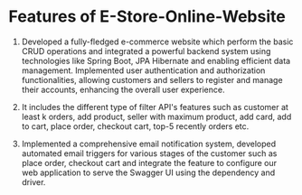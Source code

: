 # Features of E-Store-Online-Website
1. Developed a fully-fledged e-commerce website which perform the basic CRUD operations and integrated a powerful backend system using technologies like Spring Boot, JPA Hibernate and enabling efficient data management. Implemented user authentication and authorization functionalities, allowing customers and sellers to register and manage their accounts, enhancing the overall user experience.
     
2. It includes the different type of filter API's features such as customer at least k orders, add product, seller with maximum product,  add card, add to cart, place order, checkout cart, top-5 recently orders etc.
     
3. Implemented a comprehensive email notification system, developed automated email triggers for various stages of the customer such as place order, checkout cart and integrate the feature to configure our web application to serve the Swagger UI using the dependency and driver.
